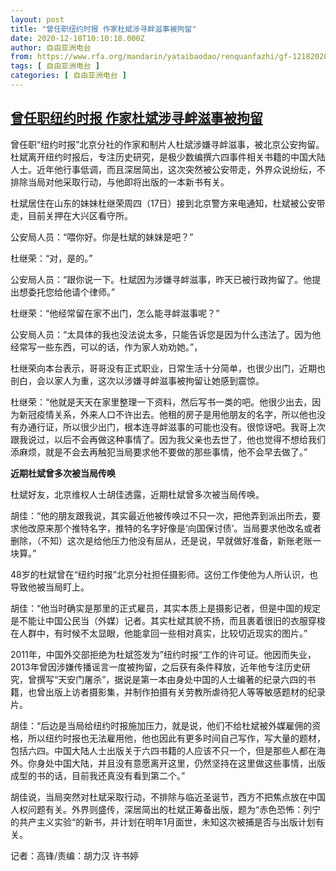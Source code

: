 ```yaml
---
layout: post
title: "曾任职纽约时报 作家杜斌涉寻衅滋事被拘留"
date: 2020-12-18T10:10:18.000Z
author: 自由亚洲电台
from: https://www.rfa.org/mandarin/yataibaodao/renquanfazhi/gf-12182020051009.html
tags: [ 自由亚洲电台 ]
categories: [ 自由亚洲电台 ]
---
```

<!--1608286218000-->
[曾任职纽约时报 作家杜斌涉寻衅滋事被拘留](https://www.rfa.org/mandarin/yataibaodao/renquanfazhi/gf-12182020051009.html)
------

<div>
<p><span style="font-weight: 400;">曾任职“纽约时报”北京分社的作家和制片人杜斌涉嫌寻衅滋事，被北京公安拘留。杜斌离开纽约时报后，专注历史研究，是极少数编撰六四事件相关书籍的中国大陆人士。近年他行事低调，而且深居简出，这次突然被公安带走，外界众说纷纭，不排除当局对他采取行动，与他即将出版的一本新书有关。</span></p><p></p><p><span style="font-weight: 400;">杜斌居住在山东的妹妹杜继荣周四（17日）接到北京警方来电通知，杜斌被公安带走，目前关押在大兴区看守所。</span></p><p></p><p><span style="font-weight: 400;">公安局人员：“喂你好。你是杜斌的妹妹是吧？”</span></p><p></p><p><span style="font-weight: 400;">杜继荣：“对，是的。”</span></p><p></p><p><span style="font-weight: 400;">公安局人员：“跟你说一下。杜斌因为涉嫌寻衅滋事，昨天已被行政拘留了。他提出想委托您给他请个律师。”</span></p><p></p><p><span style="font-weight: 400;">杜继荣：“他经常留在家不出门，怎么能寻衅滋事呢？”</span></p><p></p><p><span style="font-weight: 400;">公安局人员：“太具体的我也没法说太多，只能告诉您是因为什么违法了。因为他经常写一些东西，可以的话，作为家人劝劝她。”，</span></p><p></p><p><span style="font-weight: 400;">杜继荣向本台表示，哥哥没有正式职业，日常生活十分简单，也很少出门，近期也剖白，会以家人为重，这次以涉嫌寻衅滋事被拘留让她感到震惊。</span></p><p></p><p><span style="font-weight: 400;">杜继荣：“他就是天天在家里整理一下资料，然后写书一类的吧。他很少出去，因为新冠疫情关系，外来人口不许出去。他租的房子是用他朋友的名字，所以他也没有办通行证，所以很少出门，根本连寻衅滋事的可能也没有。很惊讶吧。我哥上次跟我说过，以后不会再做这种事情了。因为我父亲也去世了，他也觉得不想给我们添麻烦，就是不会去再触犯当局要求他不要做的那些事情，他不会早去做了。”</span></p><p></p><p><b>近期杜斌曾多次被当局传唤</b></p><p></p><p><span style="font-weight: 400;">杜斌好友，北京维权人士胡佳透露，近期杜斌曾多次被当局传唤。</span></p><p></p><p><span style="font-weight: 400;">胡佳：“他的朋友跟我说，其实最近他被传唤过不只一次，把他弄到派出所去，要求他改原来那个推特名字，推特的名字好像是‘向国保讨债’。当局要求他改名或者删除，（不知）这次是给他压力他没有屈从，还是说，早就做好准备，新账老账一块算。”</span></p><p></p><p><span style="font-weight: 400;">48岁的杜斌曾在“纽约时报”北京分社担任摄影师。这份工作使他为人所认识，也导致他被当局盯上。</span></p><p></p><p><span style="font-weight: 400;">胡佳：“他当时确实是那里的正式雇员，其实本质上是摄影记者，但是中国的规定是不能让中国公民当（外媒）记者。其实杜斌其貌不扬，而且裹着很旧的衣服穿梭在人群中，有时候不太显眼，他能拿回一些相对真实，比较切近现实的图片。”</span></p><p></p><p><span style="font-weight: 400;">2011年，中国外交部拒绝为杜斌签发为”纽约时报“工作的许可证。他因而失业，2013年曾因涉嫌传播谣言一度被拘留，之后获有条件释放，近年他专注历史研究，曾撰写“天安门屠杀”，据说是第一本由身处中国的人士编著的纪录六四的书籍，也曾出版上访者摄影集，并制作拍摄有关劳教所虐待犯人等等敏感题材的纪录片。</span></p><p></p><p><span style="font-weight: 400;">胡佳：“后边是当局给纽约时报施加压力，就是说，他们不给杜斌被外媒雇佣的资格，所以纽约时报也无法雇用他，他也因此有更多时间自己写作，写大量的题材，包括六四。中国大陆人士出版关于六四书籍的人应该不只一个，但是那些人都在海外。你身处中国大陆，并且没有意愿离开这里，仍然坚持在这里做这些事情，出版成型的书的话，目前我还真没有看到第二个。”</span></p><p></p><p><span style="font-weight: 400;">胡佳说，当局突然对杜斌采取行动，不排除与临近圣诞节，西方不把焦点放在中国人权问题有关。外界则盛传，深居简出的杜斌正筹备出版，题为“赤色恐怖：列宁的共产主义实验“的新书，并计划在明年1月面世，未知这次被捕是否与出版计划有关。</span></p><p></p><p><span style="font-weight: 400;">记者：高锋/责编：胡力汉 许书婷 </span></p><p><br/><br/><br/><br/></p>
</div>
